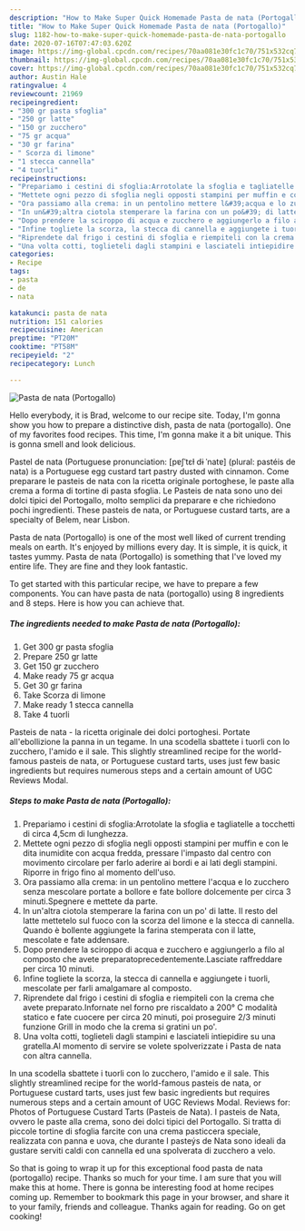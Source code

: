 ```yaml
---
description: "How to Make Super Quick Homemade Pasta de nata (Portogallo)"
title: "How to Make Super Quick Homemade Pasta de nata (Portogallo)"
slug: 1182-how-to-make-super-quick-homemade-pasta-de-nata-portogallo
date: 2020-07-16T07:47:03.620Z
image: https://img-global.cpcdn.com/recipes/70aa081e30fc1c70/751x532cq70/pasta-de-nata-portogallo-recipe-main-photo.jpg
thumbnail: https://img-global.cpcdn.com/recipes/70aa081e30fc1c70/751x532cq70/pasta-de-nata-portogallo-recipe-main-photo.jpg
cover: https://img-global.cpcdn.com/recipes/70aa081e30fc1c70/751x532cq70/pasta-de-nata-portogallo-recipe-main-photo.jpg
author: Austin Hale
ratingvalue: 4
reviewcount: 21969
recipeingredient:
- "300 gr pasta sfoglia"
- "250 gr latte"
- "150 gr zucchero"
- "75 gr acqua"
- "30 gr farina"
- " Scorza di limone"
- "1 stecca cannella"
- "4 tuorli"
recipeinstructions:
- "Prepariamo i cestini di sfoglia:Arrotolate la sfoglia e tagliatelle a tocchetti di circa 4,5cm di lunghezza."
- "Mettete ogni pezzo di sfoglia negli opposti stampini per muffin e con le dita inumidite con acqua fredda, pressare l&#39;impasto dal centro con movimento circolare per farlo aderire ai bordi e ai lati degli stampini. Riporre in frigo fino al momento dell&#39;uso."
- "Ora passiamo alla crema: in un pentolino mettere l&#39;acqua e lo zucchero senza mescolare portate a bollore e fate bollore dolcemente per circa 3 minuti.Spegnere e mettete da parte."
- "In un&#39;altra ciotola stemperare la farina con un po&#39; di latte. Il resto del latte mettetelo sul fuoco con la scorza del limone e la stecca di cannella. Quando è bollente aggiungete la farina stemperata con il latte, mescolate e fate addensare."
- "Dopo prendere la sciroppo di acqua e zucchero e aggiungerlo a filo al composto che avete preparatoprecedentemente.Lasciate raffreddare per circa 10 minuti."
- "Infine togliete la scorza, la stecca di cannella e aggiungete i tuorli, mescolate per farli amalgamare al composto."
- "Riprendete dal frigo i cestini di sfoglia e riempiteli con la crema che avete preparato.Infornate nel forno pre riscaldato a 200° C modalità statico e fate cuocere per circa 20 minuti, poi proseguire 2/3 minuti funzione Grill in modo che la crema si gratini un po&#39;."
- "Una volta cotti, toglieteli dagli stampini e lasciateli intiepidire su una gratella.Al momento di servire se volete spolverizzate i Pasta de nata con altra cannella."
categories:
- Recipe
tags:
- pasta
- de
- nata

katakunci: pasta de nata 
nutrition: 151 calories
recipecuisine: American
preptime: "PT20M"
cooktime: "PT58M"
recipeyield: "2"
recipecategory: Lunch

---
```



![Pasta de nata (Portogallo)](https://img-global.cpcdn.com/recipes/70aa081e30fc1c70/751x532cq70/pasta-de-nata-portogallo-recipe-main-photo.jpg)

Hello everybody, it is Brad, welcome to our recipe site. Today, I'm gonna show you how to prepare a distinctive dish, pasta de nata (portogallo). One of my favorites food recipes. This time, I'm gonna make it a bit unique. This is gonna smell and look delicious.

Pastel de nata (Portuguese pronunciation: [pɐʃˈtɛɫ dɨ ˈnatɐ] (plural: pastéis de nata) is a Portuguese egg custard tart pastry dusted with cinnamon. Come preparare le pasteis de nata con la ricetta originale portoghese, le paste alla crema a forma di tortine di pasta sfoglia. Le Pasteis de nata sono uno dei dolci tipici del Portogallo, molto semplici da preparare e che richiedono pochi ingredienti. These pasteis de nata, or Portuguese custard tarts, are a specialty of Belem, near Lisbon.

Pasta de nata (Portogallo) is one of the most well liked of current trending meals on earth. It's enjoyed by millions every day. It is simple, it is quick, it tastes yummy. Pasta de nata (Portogallo) is something that I've loved my entire life. They are fine and they look fantastic.


To get started with this particular recipe, we have to prepare a few components. You can have pasta de nata (portogallo) using 8 ingredients and 8 steps. Here is how you can achieve that.

<!--inarticleads1-->

##### The ingredients needed to make Pasta de nata (Portogallo):

1. Get 300 gr pasta sfoglia
1. Prepare 250 gr latte
1. Get 150 gr zucchero
1. Make ready 75 gr acqua
1. Get 30 gr farina
1. Take  Scorza di limone
1. Make ready 1 stecca cannella
1. Take 4 tuorli


Pasteis de nata - la ricetta originale dei dolci portoghesi. Portate all&#39;ebollizione la panna in un tegame. In una scodella sbattete i tuorli con lo zucchero, l&#39;amido e il sale. This slightly streamlined recipe for the world-famous pasteis de nata, or Portuguese custard tarts, uses just few basic ingredients but requires numerous steps and a certain amount of UGC Reviews Modal. 

<!--inarticleads2-->

##### Steps to make Pasta de nata (Portogallo):

1. Prepariamo i cestini di sfoglia:Arrotolate la sfoglia e tagliatelle a tocchetti di circa 4,5cm di lunghezza.
1. Mettete ogni pezzo di sfoglia negli opposti stampini per muffin e con le dita inumidite con acqua fredda, pressare l&#39;impasto dal centro con movimento circolare per farlo aderire ai bordi e ai lati degli stampini. Riporre in frigo fino al momento dell&#39;uso.
1. Ora passiamo alla crema: in un pentolino mettere l&#39;acqua e lo zucchero senza mescolare portate a bollore e fate bollore dolcemente per circa 3 minuti.Spegnere e mettete da parte.
1. In un&#39;altra ciotola stemperare la farina con un po&#39; di latte. Il resto del latte mettetelo sul fuoco con la scorza del limone e la stecca di cannella. Quando è bollente aggiungete la farina stemperata con il latte, mescolate e fate addensare.
1. Dopo prendere la sciroppo di acqua e zucchero e aggiungerlo a filo al composto che avete preparatoprecedentemente.Lasciate raffreddare per circa 10 minuti.
1. Infine togliete la scorza, la stecca di cannella e aggiungete i tuorli, mescolate per farli amalgamare al composto.
1. Riprendete dal frigo i cestini di sfoglia e riempiteli con la crema che avete preparato.Infornate nel forno pre riscaldato a 200° C modalità statico e fate cuocere per circa 20 minuti, poi proseguire 2/3 minuti funzione Grill in modo che la crema si gratini un po&#39;.
1. Una volta cotti, toglieteli dagli stampini e lasciateli intiepidire su una gratella.Al momento di servire se volete spolverizzate i Pasta de nata con altra cannella.


In una scodella sbattete i tuorli con lo zucchero, l&#39;amido e il sale. This slightly streamlined recipe for the world-famous pasteis de nata, or Portuguese custard tarts, uses just few basic ingredients but requires numerous steps and a certain amount of UGC Reviews Modal. Reviews for: Photos of Portuguese Custard Tarts (Pasteis de Nata). I pasteis de Nata, ovvero le paste alla crema, sono dei dolci tipici del Portogallo. Si tratta di piccole tortine di sfoglia farcite con una crema pasticcera speciale, realizzata con panna e uova, che durante I pasteýs de Nata sono ideali da gustare serviti caldi con cannella ed una spolverata di zucchero a velo. 

So that is going to wrap it up for this exceptional food pasta de nata (portogallo) recipe. Thanks so much for your time. I am sure that you will make this at home. There is gonna be interesting food at home recipes coming up. Remember to bookmark this page in your browser, and share it to your family, friends and colleague. Thanks again for reading. Go on get cooking!

